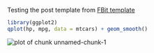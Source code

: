 



Testing the post template from [FBit template]()



```r
library(ggplot2)
qplot(hp, mpg, data = mtcars) + geom_smooth()
```

![plot of chunk unnamed-chunk-1](http://i.imgur.com/7C6HKOg.png) 

